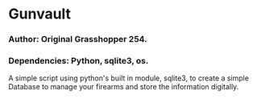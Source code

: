 <h1>Gunvault</h1>
<h3>Author: Original Grasshopper 254.</h3>
<h3>Dependencies: Python, sqlite3, os.</h3>

<p>A simple script using python's built in module, sqlite3, to create a simple Database
to manage your firearms and store the information digitally.</p>

